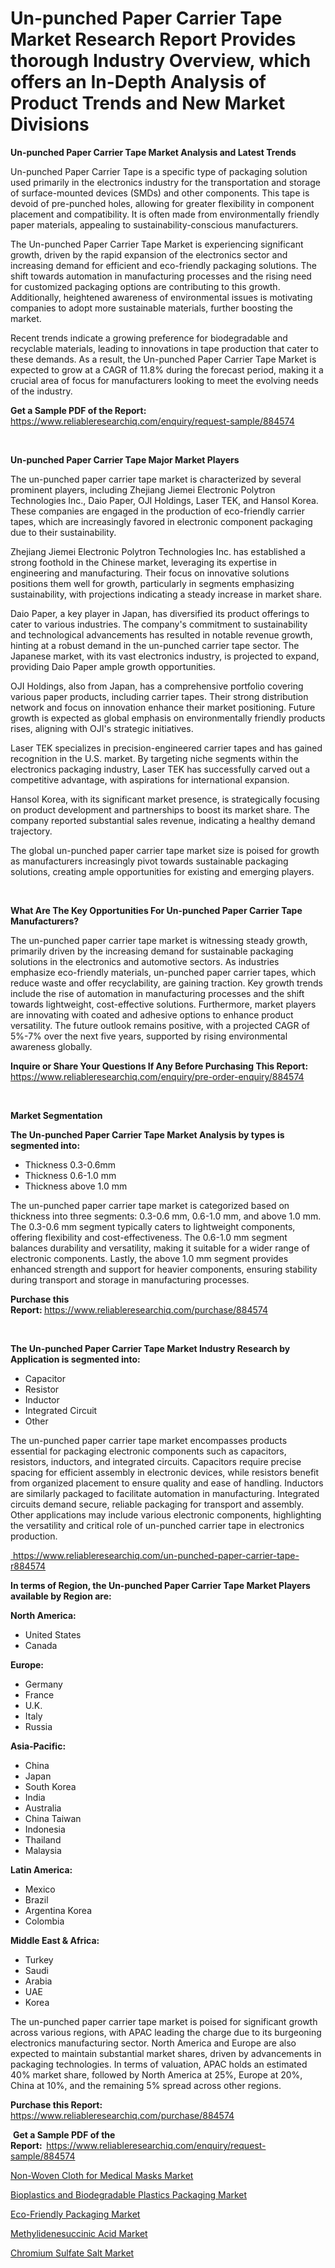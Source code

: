 <p><h1>Un-punched Paper Carrier Tape Market Research Report Provides thorough Industry Overview, which offers an In-Depth Analysis of Product Trends and New Market Divisions</h1></p><p><strong>Un-punched Paper Carrier Tape Market Analysis and Latest Trends</strong></p>
<p><p>Un-punched Paper Carrier Tape is a specific type of packaging solution used primarily in the electronics industry for the transportation and storage of surface-mounted devices (SMDs) and other components. This tape is devoid of pre-punched holes, allowing for greater flexibility in component placement and compatibility. It is often made from environmentally friendly paper materials, appealing to sustainability-conscious manufacturers.</p><p>The Un-punched Paper Carrier Tape Market is experiencing significant growth, driven by the rapid expansion of the electronics sector and increasing demand for efficient and eco-friendly packaging solutions. The shift towards automation in manufacturing processes and the rising need for customized packaging options are contributing to this growth. Additionally, heightened awareness of environmental issues is motivating companies to adopt more sustainable materials, further boosting the market.</p><p>Recent trends indicate a growing preference for biodegradable and recyclable materials, leading to innovations in tape production that cater to these demands. As a result, the Un-punched Paper Carrier Tape Market is expected to grow at a CAGR of 11.8% during the forecast period, making it a crucial area of focus for manufacturers looking to meet the evolving needs of the industry.</p></p>
<p><strong>Get a Sample PDF of the Report:&nbsp;</strong> <a href="https://www.reliableresearchiq.com/enquiry/request-sample/884574?utm_campaign=1119&utm_medium=2&utm_source=Github&utm_content=ia&utm_term=02042025&utm_id=un-punched-paper-carrier-tape">https://www.reliableresearchiq.com/enquiry/request-sample/884574</a></p>
<p>&nbsp;</p>
<p><strong>Un-punched Paper Carrier Tape Major Market Players</strong></p>
<p><p>The un-punched paper carrier tape market is characterized by several prominent players, including Zhejiang Jiemei Electronic Polytron Technologies Inc., Daio Paper, OJI Holdings, Laser TEK, and Hansol Korea. These companies are engaged in the production of eco-friendly carrier tapes, which are increasingly favored in electronic component packaging due to their sustainability.</p><p>Zhejiang Jiemei Electronic Polytron Technologies Inc. has established a strong foothold in the Chinese market, leveraging its expertise in engineering and manufacturing. Their focus on innovative solutions positions them well for growth, particularly in segments emphasizing sustainability, with projections indicating a steady increase in market share.</p><p>Daio Paper, a key player in Japan, has diversified its product offerings to cater to various industries. The company's commitment to sustainability and technological advancements has resulted in notable revenue growth, hinting at a robust demand in the un-punched carrier tape sector. The Japanese market, with its vast electronics industry, is projected to expand, providing Daio Paper ample growth opportunities.</p><p>OJI Holdings, also from Japan, has a comprehensive portfolio covering various paper products, including carrier tapes. Their strong distribution network and focus on innovation enhance their market positioning. Future growth is expected as global emphasis on environmentally friendly products rises, aligning with OJI's strategic initiatives.</p><p>Laser TEK specializes in precision-engineered carrier tapes and has gained recognition in the U.S. market. By targeting niche segments within the electronics packaging industry, Laser TEK has successfully carved out a competitive advantage, with aspirations for international expansion.</p><p>Hansol Korea, with its significant market presence, is strategically focusing on product development and partnerships to boost its market share. The company reported substantial sales revenue, indicating a healthy demand trajectory.</p><p>The global un-punched paper carrier tape market size is poised for growth as manufacturers increasingly pivot towards sustainable packaging solutions, creating ample opportunities for existing and emerging players.</p></p>
<p>&nbsp;</p>
<p><strong>What Are The Key Opportunities For Un-punched Paper Carrier Tape Manufacturers?</strong></p>
<p><p>The un-punched paper carrier tape market is witnessing steady growth, primarily driven by the increasing demand for sustainable packaging solutions in the electronics and automotive sectors. As industries emphasize eco-friendly materials, un-punched paper carrier tapes, which reduce waste and offer recyclability, are gaining traction. Key growth trends include the rise of automation in manufacturing processes and the shift towards lightweight, cost-effective solutions. Furthermore, market players are innovating with coated and adhesive options to enhance product versatility. The future outlook remains positive, with a projected CAGR of 5%-7% over the next five years, supported by rising environmental awareness globally.</p></p>
<p><strong>Inquire or Share Your Questions If Any Before Purchasing This Report:</strong> <a href="https://www.reliableresearchiq.com/enquiry/pre-order-enquiry/884574?utm_campaign=1119&utm_medium=2&utm_source=Github&utm_content=ia&utm_term=02042025&utm_id=un-punched-paper-carrier-tape">https://www.reliableresearchiq.com/enquiry/pre-order-enquiry/884574</a></p>
<p>&nbsp;</p>
<p><strong>Market Segmentation</strong></p>
<p><strong>The Un-punched Paper Carrier Tape Market Analysis by types is segmented into:</strong></p>
<p><ul><li>Thickness 0.3-0.6mm</li><li>Thickness 0.6-1.0 mm</li><li>Thickness above 1.0 mm</li></ul></p>
<p><p>The un-punched paper carrier tape market is categorized based on thickness into three segments: 0.3-0.6 mm, 0.6-1.0 mm, and above 1.0 mm. The 0.3-0.6 mm segment typically caters to lightweight components, offering flexibility and cost-effectiveness. The 0.6-1.0 mm segment balances durability and versatility, making it suitable for a wider range of electronic components. Lastly, the above 1.0 mm segment provides enhanced strength and support for heavier components, ensuring stability during transport and storage in manufacturing processes.</p></p>
<p><strong>Purchase this Report:&nbsp;</strong><a href="https://www.reliableresearchiq.com/purchase/884574?utm_campaign=1119&utm_medium=2&utm_source=Github&utm_content=ia&utm_term=02042025&utm_id=un-punched-paper-carrier-tape">https://www.reliableresearchiq.com/purchase/884574</a></p>
<p>&nbsp;</p>
<p><strong>The Un-punched Paper Carrier Tape Market Industry Research by Application is segmented into:</strong></p>
<p><ul><li>Capacitor</li><li>Resistor</li><li>Inductor</li><li>Integrated Circuit</li><li>Other</li></ul></p>
<p><p>The un-punched paper carrier tape market encompasses products essential for packaging electronic components such as capacitors, resistors, inductors, and integrated circuits. Capacitors require precise spacing for efficient assembly in electronic devices, while resistors benefit from organized placement to ensure quality and ease of handling. Inductors are similarly packaged to facilitate automation in manufacturing. Integrated circuits demand secure, reliable packaging for transport and assembly. Other applications may include various electronic components, highlighting the versatility and critical role of un-punched carrier tape in electronics production.</p></p>
<p><a href="https://www.reliableresearchiq.com/un-punched-paper-carrier-tape-r884574?utm_campaign=1119&utm_medium=2&utm_source=Github&utm_content=ia&utm_term=02042025&utm_id=un-punched-paper-carrier-tape">&nbsp;https://www.reliableresearchiq.com/un-punched-paper-carrier-tape-r884574</a></p>
<p><strong>In terms of Region, the Un-punched Paper Carrier Tape Market Players available by Region are:</strong></p>
<p>
    <p> <strong> North America: </strong>
        <ul>
            <li>United States</li>
            <li>Canada</li>
        </ul>
        </p> 
    <p> <strong> Europe: </strong>
        <ul>
            <li>Germany</li>
            <li>France</li>
            <li>U.K.</li>
            <li>Italy</li>
            <li>Russia</li>
        </ul>
        </p> 
    <p> <strong> Asia-Pacific: </strong>
        <ul>
            <li>China</li>
            <li>Japan</li>
            <li>South Korea</li>
            <li>India</li>
            <li>Australia</li>
            <li>China Taiwan</li>
            <li>Indonesia</li>
            <li>Thailand</li>
            <li>Malaysia</li>
        </ul>
        </p> 
    <p> <strong> Latin America: </strong>
        <ul>
            <li>Mexico</li>
            <li>Brazil</li>
            <li>Argentina Korea</li>
            <li>Colombia</li>
        </ul>
        </p> 
    <p> <strong> Middle East & Africa: </strong>
        <ul>
            <li>Turkey</li>
            <li>Saudi</li>
            <li>Arabia</li>
            <li>UAE</li>
            <li>Korea</li>
        </ul>
    </p>
    </p>
<p><p>The un-punched paper carrier tape market is poised for significant growth across various regions, with APAC leading the charge due to its burgeoning electronics manufacturing sector. North America and Europe are also expected to maintain substantial market shares, driven by advancements in packaging technologies. In terms of valuation, APAC holds an estimated 40% market share, followed by North America at 25%, Europe at 20%, China at 10%, and the remaining 5% spread across other regions.</p></p>
<p><strong>Purchase this Report: </strong><a href="https://www.reliableresearchiq.com/purchase/884574?utm_campaign=1119&utm_medium=2&utm_source=Github&utm_content=ia&utm_term=02042025&utm_id=un-punched-paper-carrier-tape">https://www.reliableresearchiq.com/purchase/884574</a></p>
<p>&nbsp;<strong>Get a Sample PDF of the Report:&nbsp;&nbsp;</strong><a href="https://www.reliableresearchiq.com/enquiry/request-sample/884574?utm_campaign=1119&utm_medium=2&utm_source=Github&utm_content=ia&utm_term=02042025&utm_id=un-punched-paper-carrier-tape">https://www.reliableresearchiq.com/enquiry/request-sample/884574</a></p>
<p><strong></strong></p>
<p><p><a href="https://github.com/myongfranzcs/Market-Research-Report-List-1/blob/main/non-woven-cloth-for-medical-masks-market.md?utm_campaign=1119&utm_medium=2&utm_source=Github&utm_content=ia&utm_term=02042025&utm_id=un-punched-paper-carrier-tape">Non-Woven Cloth for Medical Masks Market</a></p><p><a href="https://github.com/biandnikelrs/Market-Research-Report-List-1/blob/main/bioplastics-and-biodegradable-plastics-packaging-market.md?utm_campaign=1119&utm_medium=2&utm_source=Github&utm_content=ia&utm_term=02042025&utm_id=un-punched-paper-carrier-tape">Bioplastics and Biodegradable Plastics Packaging Market</a></p><p><a href="https://github.com/lonanweaseh4/Market-Research-Report-List-1/blob/main/eco-friendly-packaging-market.md?utm_campaign=1119&utm_medium=2&utm_source=Github&utm_content=ia&utm_term=02042025&utm_id=un-punched-paper-carrier-tape">Eco-Friendly Packaging Market</a></p><p><a href="https://github.com/tentandyik/Market-Research-Report-List-1/blob/main/methylidenesuccinic-acid-market.md?utm_campaign=1119&utm_medium=2&utm_source=Github&utm_content=ia&utm_term=02042025&utm_id=un-punched-paper-carrier-tape">Methylidenesuccinic Acid Market</a></p><p><a href="https://github.com/mismannely/Market-Research-Report-List-1/blob/main/chromium-sulfate-salt-market.md?utm_campaign=1119&utm_medium=2&utm_source=Github&utm_content=ia&utm_term=02042025&utm_id=un-punched-paper-carrier-tape">Chromium Sulfate Salt Market</a></p></p>
